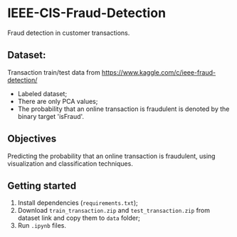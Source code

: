 # IEEE-CIS-Fraud-Detection

Fraud detection in customer transactions.

## Dataset:

Transaction train/test data from https://www.kaggle.com/c/ieee-fraud-detection/

- Labeled dataset;
- There are only PCA values;
- The probability that an online transaction is fraudulent is denoted by the binary target 'isFraud'.

## Objectives

Predicting the probability that an online transaction is fraudulent, using visualization and classification techniques.

## Getting started

1. Install dependencies (`requirements.txt`);
2. Download `train_transaction.zip` and `test_transaction.zip` from dataset link and copy them to `data` folder;
3. Run `.ipynb` files.
